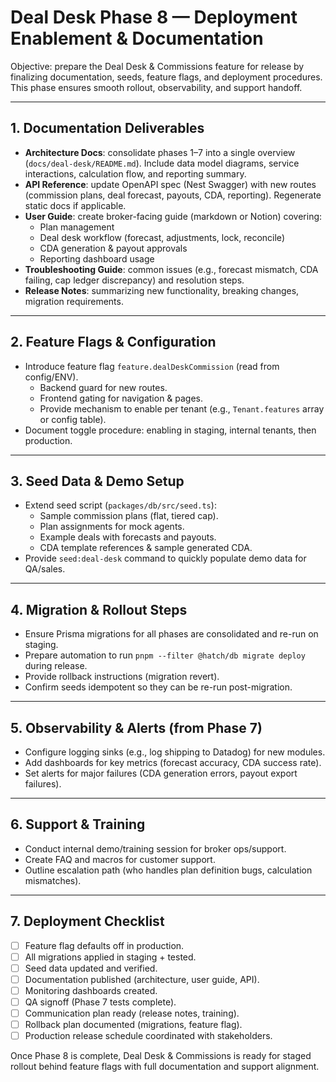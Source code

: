 # Deal Desk Phase 8 — Deployment Enablement & Documentation

Objective: prepare the Deal Desk & Commissions feature for release by finalizing documentation, seeds, feature flags, and deployment procedures. This phase ensures smooth rollout, observability, and support handoff.

---

## 1. Documentation Deliverables

- **Architecture Docs**: consolidate phases 1–7 into a single overview (`docs/deal-desk/README.md`). Include data model diagrams, service interactions, calculation flow, and reporting summary.
- **API Reference**: update OpenAPI spec (Nest Swagger) with new routes (commission plans, deal forecast, payouts, CDA, reporting). Regenerate static docs if applicable.
- **User Guide**: create broker-facing guide (markdown or Notion) covering:  
  - Plan management  
  - Deal desk workflow (forecast, adjustments, lock, reconcile)  
  - CDA generation & payout approvals  
  - Reporting dashboard usage
- **Troubleshooting Guide**: common issues (e.g., forecast mismatch, CDA failing, cap ledger discrepancy) and resolution steps.
- **Release Notes**: summarizing new functionality, breaking changes, migration requirements.

---

## 2. Feature Flags & Configuration

- Introduce feature flag `feature.dealDeskCommission` (read from config/ENV).  
  - Backend guard for new routes.  
  - Frontend gating for navigation & pages.  
  - Provide mechanism to enable per tenant (e.g., `Tenant.features` array or config table).
- Document toggle procedure: enabling in staging, internal tenants, then production.

---

## 3. Seed Data & Demo Setup

- Extend seed script (`packages/db/src/seed.ts`):  
  - Sample commission plans (flat, tiered cap).  
  - Plan assignments for mock agents.  
  - Example deals with forecasts and payouts.  
  - CDA template references & sample generated CDA.  
- Provide `seed:deal-desk` command to quickly populate demo data for QA/sales.

---

## 4. Migration & Rollout Steps

- Ensure Prisma migrations for all phases are consolidated and re-run on staging.  
- Prepare automation to run `pnpm --filter @hatch/db migrate deploy` during release.  
- Provide rollback instructions (migration revert).  
- Confirm seeds idempotent so they can be re-run post-migration.

---

## 5. Observability & Alerts (from Phase 7)

- Configure logging sinks (e.g., log shipping to Datadog) for new modules.  
- Add dashboards for key metrics (forecast accuracy, CDA success rate).  
- Set alerts for major failures (CDA generation errors, payout export failures).

---

## 6. Support & Training

- Conduct internal demo/training session for broker ops/support.  
- Create FAQ and macros for customer support.  
- Outline escalation path (who handles plan definition bugs, calculation mismatches).

---

## 7. Deployment Checklist

- [ ] Feature flag defaults off in production.  
- [ ] All migrations applied in staging + tested.  
- [ ] Seed data updated and verified.  
- [ ] Documentation published (architecture, user guide, API).  
- [ ] Monitoring dashboards created.  
- [ ] QA signoff (Phase 7 tests complete).  
- [ ] Communication plan ready (release notes, training).  
- [ ] Rollback plan documented (migrations, feature flag).  
- [ ] Production release schedule coordinated with stakeholders.

Once Phase 8 is complete, Deal Desk & Commissions is ready for staged rollout behind feature flags with full documentation and support alignment.
